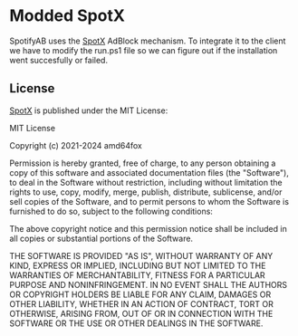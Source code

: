 # Modded SpotX

SpotifyAB uses the [SpotX](https://github.com/SpotX-Official/SpotX) AdBlock mechanism. To integrate it to the client we have to modify the run.ps1 file so we can figure out if the installation went succesfully or failed.

## License

[SpotX](https://github.com/SpotX-Official/SpotX) is published under the MIT License:

MIT License

Copyright (c) 2021-2024 amd64fox

Permission is hereby granted, free of charge, to any person obtaining a copy
of this software and associated documentation files (the "Software"), to deal
in the Software without restriction, including without limitation the rights
to use, copy, modify, merge, publish, distribute, sublicense, and/or sell
copies of the Software, and to permit persons to whom the Software is
furnished to do so, subject to the following conditions:

The above copyright notice and this permission notice shall be included in all
copies or substantial portions of the Software.

THE SOFTWARE IS PROVIDED "AS IS", WITHOUT WARRANTY OF ANY KIND, EXPRESS OR
IMPLIED, INCLUDING BUT NOT LIMITED TO THE WARRANTIES OF MERCHANTABILITY,
FITNESS FOR A PARTICULAR PURPOSE AND NONINFRINGEMENT. IN NO EVENT SHALL THE
AUTHORS OR COPYRIGHT HOLDERS BE LIABLE FOR ANY CLAIM, DAMAGES OR OTHER
LIABILITY, WHETHER IN AN ACTION OF CONTRACT, TORT OR OTHERWISE, ARISING FROM,
OUT OF OR IN CONNECTION WITH THE SOFTWARE OR THE USE OR OTHER DEALINGS IN THE
SOFTWARE.
